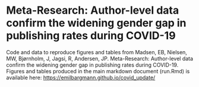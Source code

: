 # Meta-Research: Author-level data confirm the widening gender gap in publishing rates during COVID-19
Code and data to reproduce figures and tables from Madsen, EB, Nielsen, MW, Bjørnholm, J, Jagsi, R, Andersen, JP. Meta-Research: Author-level data confirm the widening gender gap in publishing rates during COVID-19.
Figures and tables produced in the main markdown document (run.Rmd) is available here: https://emilbargmann.github.io/covid_update/

